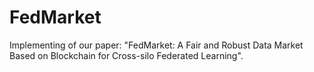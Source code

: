 # FedMarket
Implementing of our paper: "FedMarket: A Fair and Robust Data Market Based on Blockchain for Cross-silo Federated Learning".
